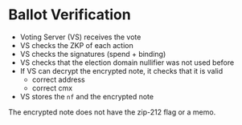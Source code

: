 # Ballot Verification

- Voting Server (VS) receives the vote
- VS checks the ZKP of each action
- VS checks the signatures (spend + binding)
- VS checks that the election domain nullifier was not used before
- If VS can decrypt the encrypted note, it checks that it is
valid
    - correct address
    - correct cmx
- VS stores the `nf` and the encrypted note

The encrypted note does not have the zip-212 flag or
a memo.
